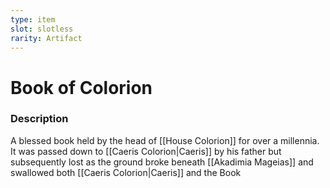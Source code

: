 ```yaml
---
type: item
slot: slotless
rarity: Artifact
---
```


# Book of Colorion
 
### Description
A blessed book held by the head of [[House Colorion]] for over a millennia. It was passed down to [[Caeris Colorion|Caeris]] by his father but subsequently lost as the ground broke beneath [[Akadimia Mageias]] and swallowed both [[Caeris Colorion|Caeris]] and the Book


